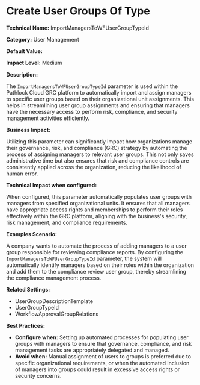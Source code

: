 # Create User Groups Of Type

**Technical Name:** ImportManagersToWFUserGroupTypeId

**Category:** User Management

**Default Value:**

**Impact Level:** Medium

**Description:**

The `ImportManagersToWFUserGroupTypeId` parameter is used within the Pathlock Cloud GRC platform to automatically import and assign managers to specific user groups based on their organizational unit assignments. This helps in streamlining user group assignments and ensuring that managers have the necessary access to perform risk, compliance, and security management activities efficiently.

**Business Impact:**

Utilizing this parameter can significantly impact how organizations manage their governance, risk, and compliance (GRC) strategy by automating the process of assigning managers to relevant user groups. This not only saves administrative time but also ensures that risk and compliance controls are consistently applied across the organization, reducing the likelihood of human error.

**Technical Impact when configured:**

When configured, this parameter automatically populates user groups with managers from specified organizational units. It ensures that all managers have appropriate access rights and memberships to perform their roles effectively within the GRC platform, aligning with the business's security, risk management, and compliance requirements.

**Examples Scenario:**

A company wants to automate the process of adding managers to a user group responsible for reviewing compliance reports. By configuring the `ImportManagersToWFUserGroupTypeId` parameter, the system will automatically identify managers based on their roles within the organization and add them to the compliance review user group, thereby streamlining the compliance management process.

**Related Settings:**

- UserGroupDescriptionTemplate
- UserGroupTypeId
- WorkflowApprovalGroupRelations

**Best Practices:** 

- **Configure when:** Setting up automated processes for populating user groups with managers to ensure that governance, compliance, and risk management tasks are appropriately delegated and managed.
- **Avoid when:** Manual assignment of users to groups is preferred due to specific organizational requirements, or when the automated inclusion of managers into groups could result in excessive access rights or security concerns.